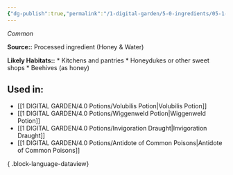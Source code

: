 ```yaml
---
{"dg-publish":true,"permalink":"/1-digital-garden/5-0-ingredients/05-1-mundane/flask-of-honeywater/","tags":["ingredient","common"]}
---
```


*Common*

**Source::** Processed ingredient (Honey & Water)

**Likely Habitats::** * Kitchens and pantries * Honeydukes or other sweet shops * Beehives (as honey)

## Used in:

- [[1 DIGITAL GARDEN/4.0 Potions/Volubilis Potion\|Volubilis Potion]]
- [[1 DIGITAL GARDEN/4.0 Potions/Wiggenweld Potion\|Wiggenweld Potion]]
- [[1 DIGITAL GARDEN/4.0 Potions/Invigoration Draught\|Invigoration Draught]]
- [[1 DIGITAL GARDEN/4.0 Potions/Antidote of Common Poisons\|Antidote of Common Poisons]]

{ .block-language-dataview}

